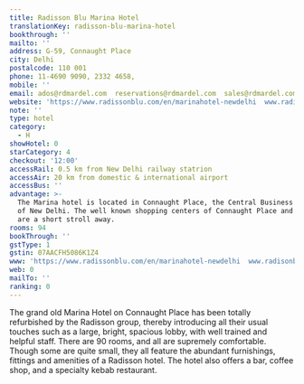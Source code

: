 ```yaml
---
title: Radisson Blu Marina Hotel
translationKey: radisson-blu-marina-hotel
bookthrough: ''
mailto: ''
address: G-59, Connaught Place
city: Delhi
postalcode: 110 001
phone: 11-4690 9090, 2332 4658,
mobile: ''
email: ados@rdmardel.com  reservations@rdmardel.com  sales@rdmardel.com
website: 'https://www.radissonblu.com/en/marinahotel-newdelhi  www.radisonblu.com  '
note: ''
type: hotel
category:
  - H
showHotel: 0
starCategory: 4
checkout: '12:00'
accessRail: 0.5 km from New Delhi railway statrion
accessAir: 20 km from domestic & international airport
accessBus: ''
advantage: >-
  The Marina hotel is located in Connaught Place, the Central Business District
  of New Delhi. The well known shopping centers of Connaught Place and Janpath
  are a short stroll away. 
rooms: 94
bookThrough: ''
gstType: 1
gstin: 07AACFH5086K1Z4
www: 'https://www.radissonblu.com/en/marinahotel-newdelhi  www.radisonblu.com  '
web: 0
mailTo: ''
ranking: 0
---
```







The grand old Marina Hotel on Connaught Place has been totally refurbished by the Radisson group, thereby introducing all their usual touches such as a large, bright, spacious lobby, with well trained and helpful staff.     There are 90 rooms, and all are supremely comfortable. Though some are quite small, they all feature the abundant furnishings, fittings and amenities of a Radisson hotel.    The hotel also offers a bar, coffee shop, and a specialty kebab restaurant.